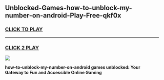 
## Unblocked-Games-how-to-unblock-my-number-on-android-Play-Free-qkf0x
<h3>
<a href="https://premium76.site?title=how-to-unblock-my-number-on-android&ref=21A">CLICK TO PLAY</a></h3>
<hr>

<h3>
<a href="https://premium76.site?title=how-to-unblock-my-number-on-android&ref=21A">CLICK 2 PLAY</a>
  
</h3>

<a href="https://premium76.site?title=how-to-unblock-my-number-on-android&ref=21A"><img src="https://clearcache.store/games.png"></a>


**how-to-unblock-my-number-on-android games unblocked: Your Gateway to Fun and Accessible Online Gaming**
